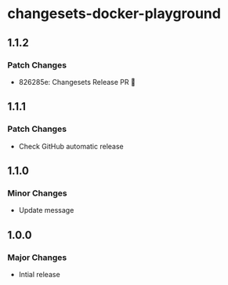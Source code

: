 # changesets-docker-playground

## 1.1.2

### Patch Changes

- 826285e: Changesets Release PR 🤞

## 1.1.1

### Patch Changes

- Check GitHub automatic release

## 1.1.0

### Minor Changes

- Update message

## 1.0.0

### Major Changes

- Intial release
